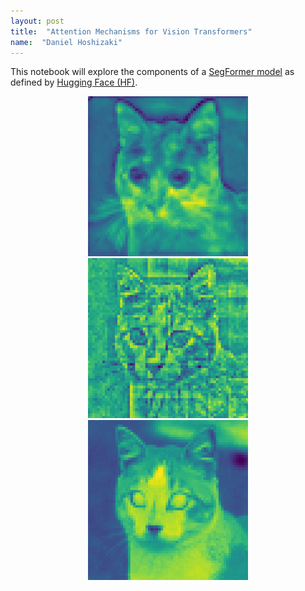 ```yaml
---
layout: post
title:  "Attention Mechanisms for Vision Transformers"
name:  "Daniel Hoshizaki"
---
```


This notebook will explore the components of a [SegFormer model](https://arxiv.org/pdf/2105.15203.pdf) as defined by [Hugging Face (HF)](https://huggingface.co/docs/transformers/model_doc/segformer).

<p align="center">
  <img src="/assets/images/attention_comparison/cat/seg.png" width="256" height="256" />
  <img src="/assets/images/attention_comparison/cat/swin.png" width="256" height="256" />
  <img src="/assets/images/attention_comparison/cat/deform.png" width="256" height="256" />
</p>